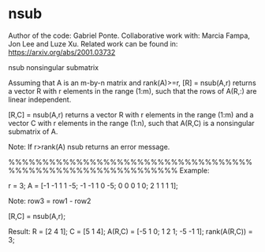# nsub

Author of the code:  Gabriel Ponte. Collaborative work with:  Marcia Fampa, Jon Lee and Luze Xu.  Related work can be found in: https://arxiv.org/abs/2001.03732

nsub    nonsingular submatrix

Assuming that A is an m-by-n matrix and rank(A)>=r, [R] = nsub(A,r) returns a vector R with r elements in the range (1:m), such that the rows of A(R,:) are linear independent.

[R,C] = nsub(A,r) returns a vector R with r elements in the range (1:m) and a vector C with r elements in the range (1:n), such that A(R,C) is a nonsingular submatrix of A.

Note: If r>rank(A) nsub returns an error message.

%%%%%%%%%%%%%%%%%%%%%%%%%%%%%%%%%%%%%%%%%%%%%%%%%%%%%%%%%%%%%
Example:

r = 3;
A = [-1 -1 1 1 -5; -1 -1 1 0 -5; 0 0 0 1 0; 2 1 1 1 1];

Note: row3 = row1 - row2

[R,C] = nsub(A,r);

Result:
   R = [2 4 1];
   C = [5 1 4];
   A(R,C) = [-5 1 0; 1 2 1; -5 -1 1];
   rank(A(R,C)) = 3;
